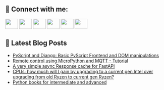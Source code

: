 ## 🔎 Connect with me:
[<img height="32" width="40" src="https://cdn.jsdelivr.net/npm/simple-icons@v5/icons/telegram.svg" />](https://t.me/bullbesh)
[<img height="32" width="40" src="https://cdn.jsdelivr.net/npm/simple-icons@v5/icons/vk.svg" />](https://vk.com/bullbesh)
[<img height="32" width="40" src="https://cdn.jsdelivr.net/npm/simple-icons@v5/icons/twitter.svg" />](https://twitter.com/bullbesh1)
[<img height="32" width="40" src="https://cdn.jsdelivr.net/npm/simple-icons@v5/icons/instagram.svg" />](https://www.instagram.com/bullbesh)
[<img height="32" width="40" src="https://cdn.jsdelivr.net/npm/simple-icons@v5/icons/reddit.svg" />](https://www.reddit.com/user/bullbesh)
[<img height="32" width="40" src="https://cdn.jsdelivr.net/npm/simple-icons@v5/icons/youtube.svg" />](https://www.youtube.com/channel/UCtfjRs6uzgq5mfm8S06WTcg)

## 📕 Latest Blog Posts
<!-- BLOG-POST-LIST:START -->
- [PyScript and Django: Basic PyScript Frontend and DOM manipulations](https://www.reddit.com/r/Python/comments/v45trf/pyscript_and_django_basic_pyscript_frontend_and/)
- [Remote control using MicroPython and MQTT - Tutorial](https://www.reddit.com/r/Python/comments/v45gw6/remote_control_using_micropython_and_mqtt_tutorial/)
- [A very simple async Response cache for FastAPI](https://www.reddit.com/r/Python/comments/v44mja/a_very_simple_async_response_cache_for_fastapi/)
- [CPUs: how much will I gain by upgrading to a current gen Intel over upgrading from old Ryzen to current gen Ryzen?](https://www.reddit.com/r/Python/comments/v447ky/cpus_how_much_will_i_gain_by_upgrading_to_a/)
- [Python books for intermediate and advanced](https://www.reddit.com/r/Python/comments/v442ud/python_books_for_intermediate_and_advanced/)
<!-- BLOG-POST-LIST:END -->
